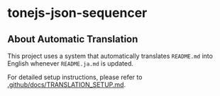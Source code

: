 # tonejs-json-sequencer

## About Automatic Translation

This project uses a system that automatically translates `README.md` into English whenever `README.ja.md` is updated.

For detailed setup instructions, please refer to [.github/docs/TRANSLATION_SETUP.md](.github/docs/TRANSLATION_SETUP.md).
